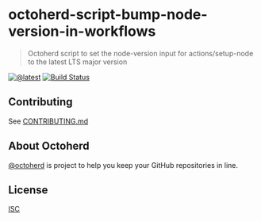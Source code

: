 # octoherd-script-bump-node-version-in-workflows

> Octoherd script to set the node-version input for actions/setup-node to the latest LTS major version

[![@latest](https://img.shields.io/npm/v/octoherd-script-bump-node-version-in-workflows.svg)](https://www.npmjs.com/package/octoherd-script-bump-node-version-in-workflows)
[![Build Status](https://github.com/gr2m/octoherd-script-bump-node-version-in-workflows/workflows/Test/badge.svg)](https://github.com/gr2m/octoherd-script-bump-node-version-in-workflows/actions?query=workflow%3ATest+branch%3Amain)

## Contributing

See [CONTRIBUTING.md](CONTRIBUTING.md)

## About Octoherd

[@octoherd](https://github.com/octoherd/) is project to help you keep your GitHub repositories in line.

## License

[ISC](LICENSE.md)
